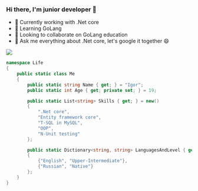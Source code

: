 ### Hi there, I'm junior developer 👋
- 🔭 Currently working with .Net core
- 🌱 Learning GoLang
- 👯 Looking to collaborate on GoLang education
- 💬 Ask me everything about .Net core, let's google it together 😄

<a href="https://github.com/anuraghazra/github-readme-stats">
  <img align="center" src="https://github-readme-stats.vercel.app/api/top-langs/?username=tiove&langs_count=7" />
</a>

```C#
namespace Life
{
    public static class Me
    {
        public static string Name { get; } = "Igor";
        public static int Age { get; private set; } = 19;

        public static List<string> Skills { get; } = new()
        {
            ".Net core",
            "Entity framework core",
            "T-SQL in MySQL",
            "OOP",
            "N-Unit testing"
        };

        public static Dictionary<string, string> LanguagesAndLevel { get; } = new()
        {
            {"English", "Upper-Intermediate"},
            {"Russian", "Native"}
        };
    }
}
```
